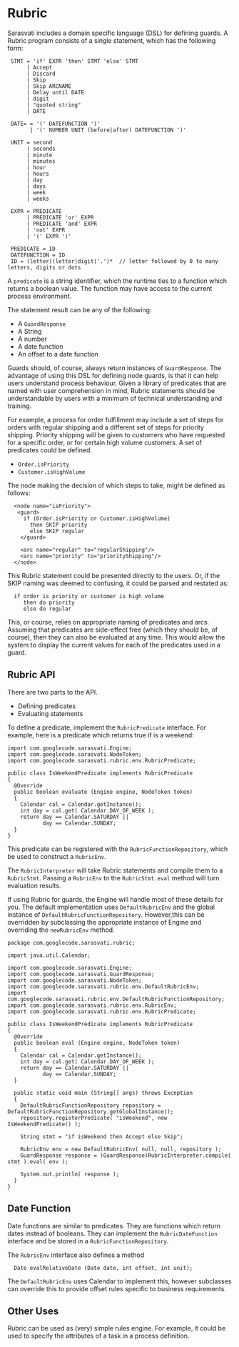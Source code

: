 # Rubric #

Sarasvati includes a domain specific language (DSL) for defining guards. A Rubric program consists of a single statement, which has the following form:

```
 STMT = 'if' EXPR 'then' STMT 'else' STMT
      | Accept 
      | Discard 
      | Skip 
      | Skip ARCNAME
      | Delay until DATE
      | digit
      | "quoted string"
      | DATE

 DATE= = '(' DATEFUNCTION ')'
       | '(' NUMBER UNIT (before|after) DATEFUNCTION ')'

 UNIT = second
      | seconds
      | minute
      | minutes
      | hour
      | hours
      | day
      | days
      | week
      | weeks

 EXPR = PREDICATE
      | PREDICATE 'or' EXPR
      | PREDICATE 'and' EXPR
      | 'not' EXPR
      | '(' EXPR ')'

 PREDICATE = ID
 DATEFUNCTION = ID
 ID = (letter)(letter|digit|'.')*  // letter followed by 0 to many letters, digits or dots

```

A `predicate` is a string identifier, which the runtime ties to a function which returns a boolean value. The function may have access to the current process environment.

The statement result can be any of the following:

  * A `GuardResponse`
  * A String
  * A number
  * A date function
  * An offset to a date function

Guards should, of course, always return instances of `GuardResponse`. The advantage of using this DSL for defining node guards, is that it can help users understand process behaviour. Given a library of predicates that are named with user comprehension in mind, Rubric statements should be understandable by users with a minimum of technical understanding and training.

For example, a process for order fulfillment may include a set of steps for orders with regular shipping and a different set of steps for priority shipping. Priority shipping will be given to customers who have requested for a specific order, or for certain high volume customers. A set of predicates could be defined.

  * `Order.isPriority`
  * `Customer.isHighVolume`

The node making the decision of which steps to take, might be defined as follows:

```
  <node name="isPriority">
   <guard>
     if (Order.isPriority or Customer.isHighVolume)
       then SKIP priority
       else SKIP regular
    </guard>

    <arc name="regular" to="regularShipping"/>
    <arc name="priority" to="priorityShipping"/>
  </node>
```

This Rubric statement could be presented directly to the users. Or, if the SKIP naming was deemed to confusing, it could be parsed and restated as:

```
  if order is priority or customer is high volume
     then do priority
     else do regular
```

This, or course, relies on appropriate naming of predicates and arcs. Assuming that predicates are side-effect free (which they should be, of course), then they can also be evaluated at any time. This would allow the system to display the current values for each of the predicates used in a guard.

## Rubric API ##
There are two parts to the API.
  * Defining predicates
  * Evaluating statements

To define a predicate, implement the `RubricPredicate` interface. For example, here is a predicate which returns true if is a weekend:

```
import com.googlecode.sarasvati.Engine;
import com.googlecode.sarasvati.NodeToken;
import com.googlecode.sarasvati.rubric.env.RubricPredicate;

public class IsWeekendPredicate implements RubricPredicate
{
  @Override
  public boolean evaluate (Engine engine, NodeToken token)
  {
    Calendar cal = Calendar.getInstance();
    int day = cal.get( Calendar.DAY_OF_WEEK );
    return day == Calendar.SATURDAY ||
           day == Calendar.SUNDAY;
  }
}
```

This predicate can be registered with the `RubricFunctionRepository`, which be used to construct a `RubricEnv`.

The `RubricInterpreter` will take Rubric statements and compile them to a `RubricStmt`. Passing a `RubricEnv` to the `RubricStmt.eval` method will turn evaluation results.

If using Rubric for guards, the Engine will handle most of these details for you. The default implementation uses `DefaultRubricEnv` and the global instance of `DefaultRubricFunctionRepository`. However,this can be overridden by subclassing the appropriate instance of Engine and overriding the `newRubricEnv` method.

```
package com.googlecode.sarasvati.rubric;

import java.util.Calendar;

import com.googlecode.sarasvati.Engine;
import com.googlecode.sarasvati.GuardResponse;
import com.googlecode.sarasvati.NodeToken;
import com.googlecode.sarasvati.rubric.env.DefaultRubricEnv;
import com.googlecode.sarasvati.rubric.env.DefaultRubricFunctionRepository;
import com.googlecode.sarasvati.rubric.env.RubricEnv;
import com.googlecode.sarasvati.rubric.env.RubricPredicate;

public class IsWeekendPredicate implements RubricPredicate
{
  @Override
  public boolean eval (Engine engine, NodeToken token)
  {
    Calendar cal = Calendar.getInstance();
    int day = cal.get( Calendar.DAY_OF_WEEK );
    return day == Calendar.SATURDAY ||
           day == Calendar.SUNDAY;
  }

  public static void main (String[] args) throws Exception
  {
    DefaultRubricFunctionRepository repository = DefaultRubricFunctionRepository.getGlobalInstance();
    repository.registerPredicate( "isWeekend", new IsWeekendPredicate() );

    String stmt = "if isWeekend then Accept else Skip";

    RubricEnv env = new DefaultRubricEnv( null, null, repository );
    GuardResponse response = (GuardResponse)RubricInterpreter.compile( stmt ).eval( env );

    System.out.println( response );
  }
}

```

## Date Function ##
Date functions are similar to predicates. They are functions which return dates instead of booleans. They can implement the `RubricDateFunction` interface and be stored in a `RubricFunctionRepository`.

The `RubricEnv` interface also defines a method

```
  Date evalRelativeDate (Date date, int offset, int unit);
```

The `DefaultRubricEnv` uses Calendar to implement this, however subclasses can override this to provide offset rules specific to business requirements.

## Other Uses ##
Rubric can be used as (very) simple rules engine. For example, it could be used to specify the attributes of a task in a process definition.